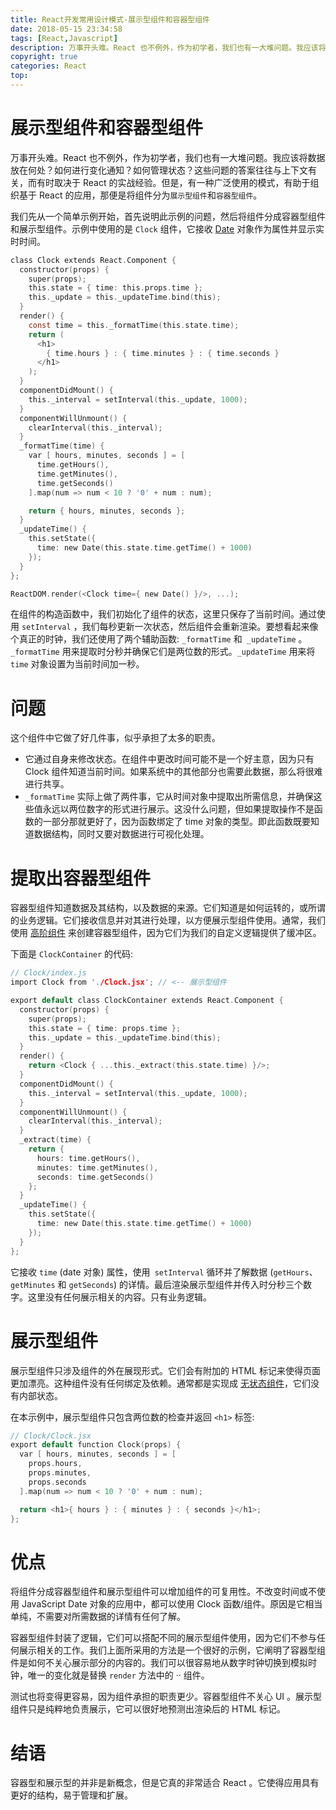 ```yaml
---
title: React开发常用设计模式-展示型组件和容器型组件
date: 2018-05-15 23:34:58
tags: [React,Javascript]
description: 万事开头难。React 也不例外，作为初学者，我们也有一大堆问题。我应该将数据放在何处？如何进行变化通知？如何管理状态？这些问题的答案往往与上下文有关，而有时取决于 React 的实战经验。但是，有一种广泛使用的模式，有助于组织基于 React 的应用，那便是将组件分为展示型组件和容器型组件。
copyright: true
categories: React
top:
---
```

# 展示型组件和容器型组件
万事开头难。React 也不例外，作为初学者，我们也有一大堆问题。我应该将数据放在何处？如何进行变化通知？如何管理状态？这些问题的答案往往与上下文有关，而有时取决于 React 的实战经验。但是，有一种广泛使用的模式，有助于组织基于 React 的应用，那便是将组件分为`展示型组件`和`容器型组件`。

我们先从一个简单示例开始，首先说明此示例的问题，然后将组件分成容器型组件和展示型组件。示例中使用的是 `Clock` 组件，它接收 [Date](https://developer.mozilla.org/en-US/docs/Web/JavaScript/Reference/Global_Objects/Date) 对象作为属性并显示实时时间。
```h
class Clock extends React.Component {
  constructor(props) {
    super(props);
    this.state = { time: this.props.time };
    this._update = this._updateTime.bind(this);
  }
  render() {
    const time = this._formatTime(this.state.time);
    return (
      <h1>
        { time.hours } : { time.minutes } : { time.seconds }
      </h1>
    );
  }
  componentDidMount() {
    this._interval = setInterval(this._update, 1000);
  }
  componentWillUnmount() {
    clearInterval(this._interval);
  }
  _formatTime(time) {
    var [ hours, minutes, seconds ] = [
      time.getHours(),
      time.getMinutes(),
      time.getSeconds()
    ].map(num => num < 10 ? '0' + num : num);

    return { hours, minutes, seconds };
  }
  _updateTime() {
    this.setState({
      time: new Date(this.state.time.getTime() + 1000)
    });
  }
};

ReactDOM.render(<Clock time={ new Date() }/>, ...);

```
在组件的构造函数中，我们初始化了组件的状态，这里只保存了当前时间。通过使用 `setInterval` ，我们每秒更新一次状态，然后组件会重新渲染。要想看起来像个真正的时钟，我们还使用了两个辅助函数: `_formatTime` 和` _updateTime` 。`_formatTime` 用来提取时分秒并确保它们是两位数的形式。`_updateTime` 用来将` time` 对象设置为当前时间加一秒。

# 问题
这个组件中它做了好几件事，似乎承担了太多的职责。

* 它通过自身来修改状态。在组件中更改时间可能不是一个好主意，因为只有 Clock 组件知道当前时间。如果系统中的其他部分也需要此数据，那么将很难进行共享。
* `_formatTime` 实际上做了两件事，它从时间对象中提取出所需信息，并确保这些值永远以两位数字的形式进行展示。这没什么问题，但如果提取操作不是函数的一部分那就更好了，因为函数绑定了 time 对象的类型。即此函数既要知道数据结构，同时又要对数据进行可视化处理。

# 提取出容器型组件
容器型组件知道数据及其结构，以及数据的来源。它们知道是如何运转的，或所谓的业务逻辑。它们接收信息并对其进行处理，以方便展示型组件使用。通常，我们使用 [高阶组件](https://github.com/krasimir/react-in-patterns/tree/master/patterns/higher-order-components) 来创建容器型组件，因为它们为我们的自定义逻辑提供了缓冲区。

下面是 `ClockContainer` 的代码:
```h
// Clock/index.js
import Clock from './Clock.jsx'; // <-- 展示型组件

export default class ClockContainer extends React.Component {
  constructor(props) {
    super(props);
    this.state = { time: props.time };
    this._update = this._updateTime.bind(this);
  }
  render() {
    return <Clock { ...this._extract(this.state.time) }/>;
  }
  componentDidMount() {
    this._interval = setInterval(this._update, 1000);
  }
  componentWillUnmount() {
    clearInterval(this._interval);
  }
  _extract(time) {
    return {
      hours: time.getHours(),
      minutes: time.getMinutes(),
      seconds: time.getSeconds()
    };
  }
  _updateTime() {
    this.setState({
      time: new Date(this.state.time.getTime() + 1000)
    });
  }
};
```
它接收 `time` (date 对象) 属性，使用` setInterval` 循环并了解数据 (`getHours`、`getMinutes` 和 `getSeconds`) 的详情。最后渲染展示型组件并传入时分秒三个数字。这里没有任何展示相关的内容。只有业务逻辑。

# 展示型组件
展示型组件只涉及组件的外在展现形式。它们会有附加的 HTML 标记来使得页面更加漂亮。这种组件没有任何绑定及依赖。通常都是实现成 [无状态组件](https://facebook.github.io/react/blog/2015/10/07/react-v0.14.html#stateless-functional-components)，它们没有内部状态。

在本示例中，展示型组件只包含两位数的检查并返回 `<h1>` 标签:
```h
// Clock/Clock.jsx
export default function Clock(props) {
  var [ hours, minutes, seconds ] = [
    props.hours,
    props.minutes,
    props.seconds
  ].map(num => num < 10 ? '0' + num : num);

  return <h1>{ hours } : { minutes } : { seconds }</h1>;
};
```
# 优点
将组件分成容器型组件和展示型组件可以增加组件的可复用性。不改变时间或不使用 JavaScript Date 对象的应用中，都可以使用 Clock 函数/组件。原因是它相当单纯，不需要对所需数据的详情有任何了解。

容器型组件封装了逻辑，它们可以搭配不同的展示型组件使用，因为它们不参与任何展示相关的工作。我们上面所采用的方法是一个很好的示例，它阐明了容器型组件是如何不关心展示部分的内容的。我们可以很容易地从数字时钟切换到模拟时钟，唯一的变化就是替换 `render` 方法中的 ·<Clock>· 组件。

测试也将变得更容易，因为组件承担的职责更少。容器型组件不关心 UI 。展示型组件只是纯粹地负责展示，它可以很好地预测出渲染后的 HTML 标记。

# 结语

容器型和展示型的并非是新概念，但是它真的非常适合 React 。它使得应用具有更好的结构，易于管理和扩展。






